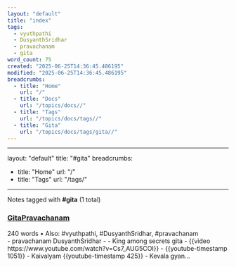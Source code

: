 ```yaml
---
layout: "default"
title: "index"
tags:
  - vyuthpathi
  - DusyanthSridhar
  - pravachanam
  - gita
word_count: 75
created: "2025-06-25T14:36:45.486195"
modified: "2025-06-25T14:36:45.486195"
breadcrumbs:
  - title: "Home"
    url: "/"
  - title: "Docs"
    url: "/topics/docs//"
  - title: "Tags"
    url: "/topics/docs/tags//"
  - title: "Gita"
    url: "/topics/docs/tags/gita//"
---
```

---
layout: "default"
title: "#gita"
breadcrumbs:
  - title: "Home"
    url: "/"
  - title: "Tags"
    url: "/tags/"
---
Notes tagged with **#gita** (1 total)

<div class="note-grid">

<div class="note-card">
    <h3><a href="pages/gitapravachanam/">GitaPravachanam</a></h3>
    <div class="note-meta">
        240 words
        • Also: #vyuthpathi, #DusyanthSridhar, #pravachanam
    </div>
    <div class="note-excerpt">- pravachanam DusyanthSridhar
-
-  King among secrets gita
- {{video https://www.youtube.com/watch?v=Cs7_AUG5COI}}
- {{youtube-timestamp 1051}}
- Kaivalyam {{youtube-timestamp 425}} - Kevala gyan...</div>
</div>
</div>